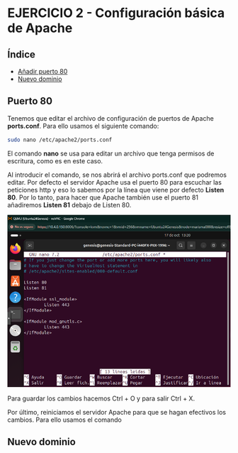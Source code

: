 # EJERCICIO 2 - Configuración básica de Apache

## Índice
- [Añadir puerto 80](#puerto-80)
- [Nuevo dominio](#nuevo-dominio)



## Puerto 80
Tenemos que editar el archivo de configuración de puertos de Apache **ports.conf**. Para ello usamos el siguiente comando:
```bash
sudo nano /etc/apache2/ports.conf
```
El comando **nano** se usa para editar un archivo que tenga permisos de escritura, como es en este caso. 

Al introducir el comando, se nos abrirá el archivo ports.conf que podremos editar. Por defecto el servidor Apache usa el puerto 80 para escuchar las peticiones http y eso lo sabemos por la línea que viene por defecto **Listen 80**. 
Por lo tanto, para hacer que Apache también use el puerto 81 añadiremos **Listen 81** debajo de Listen 80. 

![Paso1](/recursos/tema1/ejercicio2/puerto81.png)


Para guardar los cambios hacemos Ctrl + O y para salir Ctrl + X. 

Por último, reiniciamos el servidor Apache para que se hagan efectivos los cambios. Para ello usamos el comando 


## Nuevo dominio














